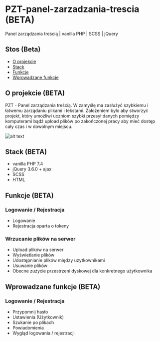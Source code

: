 # PZT-panel-zarzadzania-trescia (BETA)
Panel zarządzania treścią | vanilla PHP | SCSS | jQuery

## Stos (Beta)
* [O projekcie](#o-projekcie)
* [Stack](#stack)
* [Funkcje](#funkcje)
* [Wprowadzane funkcje](#Wprowadzane-funkcje)

## O projekcie (BETA)
PZT - Panel zarządzania treścią. W zamyślę ma zasłużyć szybkiemu i łatwemu zarządaniu plikami i tekstami. Założeniem było aby stworzyć projekt, który umożliwi uczniom szybki przesył danych pomiędzy komputerami bądź upload plików po zakończonej pracy aby mieć dostęp cały czas i w dowolnym miejscu.

![alt text](http://vastuney.pl/workspace/pzt/pzt.png)
## Stack (BETA)
* vanilla PHP 7.4
* jQuery 3.6.0 + ajax
* SCSS
* HTML

## Funkcje (BETA)

### Logowanie / Rejestracja
* Logowanie
* Rejestracja oparta o tokeny

### Wrzucanie plików na serwer
* Upload plików na serwer
* Wyświetlanie plików
* Udostępnianie plików między użytkownikami
* Usuwanie plików
* Obecne zużycie przestrzeni dyskowej dla konkretnego użytkownika

## Wprowadzane funkcje (BETA)

### Logowanie / Rejestracja
* Przypomnij hasło
* Ustawienia (Użytkownik)
* Szukanie po plikach
* Powiadomienia
* Wygląd logowania / rejestracji







